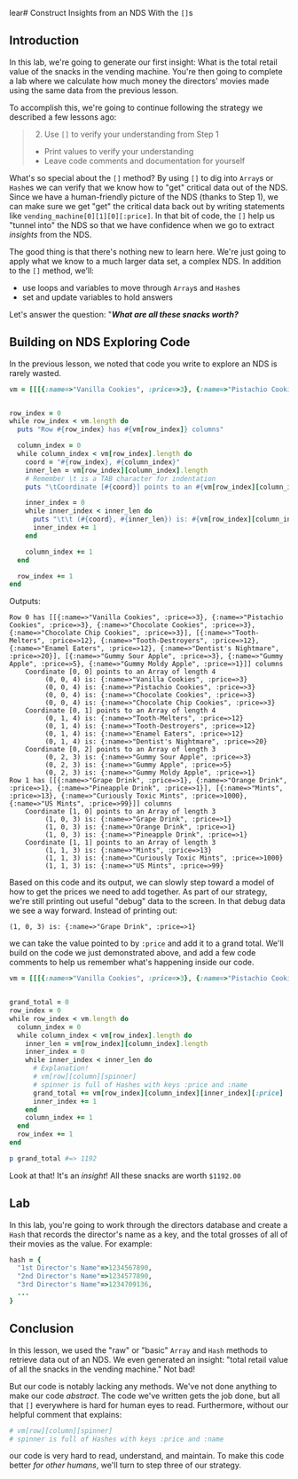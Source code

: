 lear# Construct Insights from an NDS With the `[]`s

## Introduction

In this lab, we're going to generate our first insight: What is the total retail
value of the snacks in the vending machine. You're then going to complete a lab
where we calculate how much money the directors' movies made using the same
data from the previous lesson.

To accomplish this, we're going to continue following the strategy we described
a few lessons ago:

> 2. Use `[]` to verify your understanding from Step 1
>   * Print values to verify your understanding
>   * Leave code comments and documentation for yourself

What's so special about the `[]` method? By using `[]` to dig into `Array`s or
`Hash`es we can verify that we know how to "get" critical data out of the NDS.
Since we have a human-friendly picture of the NDS (thanks to Step 1), we can
make sure we get "get" the critical data back out by writing statements like
`vending_machine[0][1][0][:price]`. In that bit of code, the `[]` help us
"tunnel into" the NDS so that we have confidence when we go to extract
_insights_ from the NDS.

The good thing is that there's nothing new to learn here. We're just going to
apply what we know to a much larger data set, a complex NDS. In addition to the
`[]` method, we'll:

* use loops and variables to move through `Array`s and `Hash`es
* set and update variables to hold answers

Let's answer the question: "***What are all these snacks worth?***

## Building on NDS Exploring Code

In the previous lesson, we noted that code you write to explore an NDS is rarely
wasted.

```ruby
vm = [[[{:name=>"Vanilla Cookies", :price=>3}, {:name=>"Pistachio Cookies", :price=>3}, {:name=>"Chocolate Cookies", :price=>3}, {:name=>"Chocolate Chip Cookies", :price=>3}], [{:name=>"Tooth-Melters", :price=>12}, {:name=>"Tooth-Destroyers", :price=>12}, {:name=>"Enamel Eaters", :price=>12}, {:name=>"Dentist's Nightmare", :price=>20}], [{:name=>"Gummy Sour Apple", :price=>3}, {:name=>"Gummy Apple", :price=>5}, {:name=>"Gummy Moldy Apple", :price=>1}]], [[{:name=>"Grape Drink", :price=>1}, {:name=>"Orange Drink", :price=>1}, {:name=>"Pineapple Drink", :price=>1}], [{:name=>"Mints", :price=>13}, {:name=>"Curiously Toxic Mints", :price=>1000}, {:name=>"US Mints", :price=>99}]]]


row_index = 0
while row_index < vm.length do
  puts "Row #{row_index} has #{vm[row_index]} columns"

  column_index = 0
  while column_index < vm[row_index].length do
    coord = "#{row_index}, #{column_index}"
    inner_len = vm[row_index][column_index].length
    # Remember \t is a TAB character for indentation
    puts "\tCoordinate [#{coord}] points to an #{vm[row_index][column_index].class} of length #{inner_len}"

    inner_index = 0
    while inner_index < inner_len do
      puts "\t\t (#{coord}, #{inner_len}) is: #{vm[row_index][column_index][inner_index]}"
      inner_index += 1
    end

    column_index += 1
  end

  row_index += 1
end
```

Outputs:

```text
Row 0 has [[{:name=>"Vanilla Cookies", :price=>3}, {:name=>"Pistachio Cookies", :price=>3}, {:name=>"Chocolate Cookies", :price=>3}, {:name=>"Chocolate Chip Cookies", :price=>3}], [{:name=>"Tooth-Melters", :price=>12}, {:name=>"Tooth-Destroyers", :price=>12}, {:name=>"Enamel Eaters", :price=>12}, {:name=>"Dentist's Nightmare", :price=>20}], [{:name=>"Gummy Sour Apple", :price=>3}, {:name=>"Gummy Apple", :price=>5}, {:name=>"Gummy Moldy Apple", :price=>1}]] columns
	Coordinate [0, 0] points to an Array of length 4
		 (0, 0, 4) is: {:name=>"Vanilla Cookies", :price=>3}
		 (0, 0, 4) is: {:name=>"Pistachio Cookies", :price=>3}
		 (0, 0, 4) is: {:name=>"Chocolate Cookies", :price=>3}
		 (0, 0, 4) is: {:name=>"Chocolate Chip Cookies", :price=>3}
	Coordinate [0, 1] points to an Array of length 4
		 (0, 1, 4) is: {:name=>"Tooth-Melters", :price=>12}
		 (0, 1, 4) is: {:name=>"Tooth-Destroyers", :price=>12}
		 (0, 1, 4) is: {:name=>"Enamel Eaters", :price=>12}
		 (0, 1, 4) is: {:name=>"Dentist's Nightmare", :price=>20}
	Coordinate [0, 2] points to an Array of length 3
		 (0, 2, 3) is: {:name=>"Gummy Sour Apple", :price=>3}
		 (0, 2, 3) is: {:name=>"Gummy Apple", :price=>5}
		 (0, 2, 3) is: {:name=>"Gummy Moldy Apple", :price=>1}
Row 1 has [[{:name=>"Grape Drink", :price=>1}, {:name=>"Orange Drink", :price=>1}, {:name=>"Pineapple Drink", :price=>1}], [{:name=>"Mints", :price=>13}, {:name=>"Curiously Toxic Mints", :price=>1000}, {:name=>"US Mints", :price=>99}]] columns
	Coordinate [1, 0] points to an Array of length 3
		 (1, 0, 3) is: {:name=>"Grape Drink", :price=>1}
		 (1, 0, 3) is: {:name=>"Orange Drink", :price=>1}
		 (1, 0, 3) is: {:name=>"Pineapple Drink", :price=>1}
	Coordinate [1, 1] points to an Array of length 3
		 (1, 1, 3) is: {:name=>"Mints", :price=>13}
		 (1, 1, 3) is: {:name=>"Curiously Toxic Mints", :price=>1000}
		 (1, 1, 3) is: {:name=>"US Mints", :price=>99}
```

Based on this code and its output, we can slowly step toward a model of how to
get the prices we need to add together. As part of our strategy, we're still
printing out useful "debug" data to the screen. In that debug data we see a way
forward.  Instead of printing out:

`(1, 0, 3) is: {:name=>"Grape Drink", :price=>1}`

we can take the value pointed to by `:price` and add it to a grand total.
We'll build on the code we just demonstrated above, and add a few code comments
to help us remember what's happening inside our code.

```ruby
vm = [[[{:name=>"Vanilla Cookies", :price=>3}, {:name=>"Pistachio Cookies", :price=>3}, {:name=>"Chocolate Cookies", :price=>3}, {:name=>"Chocolate Chip Cookies", :price=>3}], [{:name=>"Tooth-Melters", :price=>12}, {:name=>"Tooth-Destroyers", :price=>12}, {:name=>"Enamel Eaters", :price=>12}, {:name=>"Dentist's Nightmare", :price=>20}], [{:name=>"Gummy Sour Apple", :price=>3}, {:name=>"Gummy Apple", :price=>5}, {:name=>"Gummy Moldy Apple", :price=>1}]], [[{:name=>"Grape Drink", :price=>1}, {:name=>"Orange Drink", :price=>1}, {:name=>"Pineapple Drink", :price=>1}], [{:name=>"Mints", :price=>13}, {:name=>"Curiously Toxic Mints", :price=>1000}, {:name=>"US Mints", :price=>99}]]]


grand_total = 0
row_index = 0
while row_index < vm.length do
  column_index = 0
  while column_index < vm[row_index].length do
    inner_len = vm[row_index][column_index].length
    inner_index = 0
    while inner_index < inner_len do
      # Explanation!
      # vm[row][column][spinner]
      # spinner is full of Hashes with keys :price and :name
      grand_total += vm[row_index][column_index][inner_index][:price]
      inner_index += 1
    end
    column_index += 1
  end
  row_index += 1
end

p grand_total #=> 1192
```

Look at that! It's an _insight_! All these snacks are worth `$1192.00`

## Lab

In this lab, you're going to work through the directors database and create a
`Hash` that records the director's name as a key, and the total grosses of all of their
movies as the value. For example:

```ruby
hash = {
  "1st Director's Name"=>1234567890,
  "2nd Director's Name"=>1234577890,
  "3rd Director's Name"=>1234709136,
  ...
}
```

## Conclusion

In this lesson, we used the "raw" or "basic" `Array` and `Hash` methods to
retrieve data out of an NDS. We even generated an insight: "total retail value
of all the snacks in the vending machine." Not bad!

But our code is notably lacking any methods. We've not done anything to make
our code _abstract_. The code we've written gets the job done, but all that
`[]` everywhere is hard for human eyes to read. Furthermore, without our
helpful comment that explains:

```ruby
# vm[row][column][spinner]
# spinner is full of Hashes with keys :price and :name
```

our code is very hard to read, understand, and maintain. To make this code
better _for other humans_, we'll turn to step three of our strategy.
